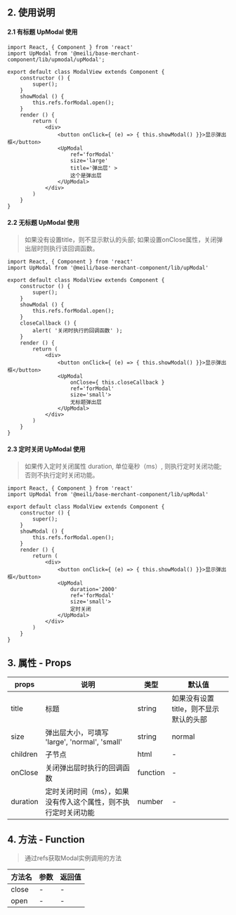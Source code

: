 ## 2. 使用说明
#### 2.1 有标题 UpModal 使用

	import React, { Component } from 'react'
	import UpModal from '@meili/base-merchant-component/lib/upmodal/upModal';
	
	export default class ModalView extends Component {
		constructor () {
			super();
		}
		showModal () {
			this.refs.forModal.open();
		}
		render () {
			return (
				<div>
					<button onClick={ (e) => { this.showModal() }}>显示弹出框</button>
					<UpModal 
						ref='forModal'
						size='large'				
						title='弹出层' >
						这个是弹出层
					</UpModal>
				</div>
			)
		}
	}

#### 2.2 无标题 UpModal 使用
> 如果没有设置title，则不显示默认的头部; 如果设置onClose属性，关闭弹出层时则执行该回调函数。

	import React, { Component } from 'react'
	import UpModal from '@meili/base-merchant-component/lib/upModal'
	
	export default class ModalView extends Component {
		constructor () {
			super();
		}
		showModal () {
			this.refs.forModal.open();
		}
		closeCallback () {
			alert( '关闭时执行的回调函数' );
		}
		render () {
			return (
				<div>
					<button onClick={ (e) => { this.showModal() }}>显示弹出框</button>
					<UpModal
						onClose={ this.closeCallback } 
						ref='forModal'
						size='small'>
						无标题弹出层
					</UpModal>
				</div>
			)
		}
	}

#### 2.3 定时关闭 UpModal 使用
> 如果传入定时关闭属性 duration, 单位毫秒（ms）, 则执行定时关闭功能; 否则不执行定时关闭功能。

	import React, { Component } from 'react'
	import UpModal from '@meili/base-merchant-component/lib/upModal'
	
	export default class ModalView extends Component {
		constructor () {
			super();
		}
		showModal () {
			this.refs.forModal.open();
		}
		render () {
			return (
				<div>
					<button onClick={ (e) => { this.showModal() }}>显示弹出框</button>
					<UpModal
						duration='2000'
						ref='forModal'
						size='small'>
						定时关闭
					</UpModal>
				</div>
			)
		}
	}
	
## 3. 属性 - Props

| props        | 说明           | 类型         |   默认值       |
| ------------ | ------------- | ------------ | ------------  |
| title        | 标题           | string       | 如果没有设置title，则不显示默认的头部         |
| size          | 弹出层大小，可填写 'large', 'normal', 'small'       | string       | normal    |
| children     | 子节点| html | -   |
| onClose     | 关闭弹出层时执行的回调函数| function | -   |
| duration | 定时关闭时间（ms），如果没有传入这个属性，则不执行定时关闭功能| number | -   |

## 4. 方法 - Function

> 通过refs获取Modal实例调用的方法

| 方法名        | 参数          | 返回值         |
| ------------ | ------------- | ------------ |
| close        | -           | -       |
| open          | -        | -       | 





